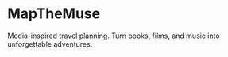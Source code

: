 # MapTheMuse
Media-inspired travel planning. Turn books, films, and music into unforgettable adventures.
